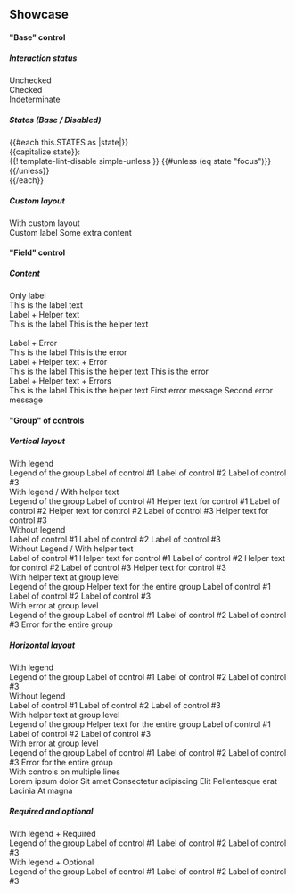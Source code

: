 ## Showcase

<section data-test-percy data-section="showcase">
  <h4 class="dummy-h4">"Base" control</h4>
  <h5 class="dummy-h6">Interaction status</h5>
  <div class="dummy-form-checkbox-base-sample">
    <div>
      <span class="dummy-text-small">Unchecked</span>
      <br />
      <Hds::Form::Checkbox::Base aria-label="Unchecked checkbox" />
    </div>
    <div>
      <span class="dummy-text-small">Checked</span>
      <br />
      <Hds::Form::Checkbox::Base checked="checked" aria-label="Checked checkbox" />
    </div>
    <div>
      <span class="dummy-text-small">Indeterminate</span>
      <br />
      <Hds::Form::Checkbox::Base indeterminate={{true}} aria-label="Indeterminate checkbox" />
    </div>
  </div>
  <h5 class="dummy-h6">States (Base / Disabled)</h5>
  <div class="dummy-form-checkbox-states-grid">
    {{#each this.STATES as |state|}}
      <div>
        <span class="dummy-text-small">{{capitalize state}}:</span>
        <br />
        <div class="dummy-form-checkbox-states-subgrid" mock-state-value={{state}} mock-state-selector="input">
          <Hds::Form::Checkbox::Base aria-label="Checkbox" />
          <Hds::Form::Checkbox::Base checked="checked" aria-label="Checked checkbox" />
          <Hds::Form::Checkbox::Base indeterminate={{true}} aria-label="Indeterminate checkbox" />
          {{! template-lint-disable simple-unless }}
          {{#unless (eq state "focus")}}
            <Hds::Form::Checkbox::Base disabled="disabled" aria-label="Disabled checkbox" />
            <Hds::Form::Checkbox::Base checked="checked" disabled="disabled" aria-label="Checked, disabled checkbox" />
            <Hds::Form::Checkbox::Base
              indeterminate={{true}}
              disabled="disabled"
              aria-label="Indeterminate, disabled checkbox"
            />
          {{/unless}}
        </div>
      </div>
    {{/each}}
  </div>
  <h5 class="dummy-h6">Custom layout</h5>
  <div class="dummy-form-checkbox-base-sample">
    <div>
      <span class="dummy-text-small">With custom layout</span>
      <br />
      <div class="dummy-form-checkbox-custom-layout">
        <label for="my-custom-checkbox-example">Custom label</label>
        <Hds::Form::Checkbox::Base id="my-custom-checkbox-example" />
        <span>Some extra content</span>
      </div>
    </div>
  </div>

  <h4 class="dummy-h4">"Field" control</h4>
  <h5 class="dummy-h5">Content</h5>
  <div class="dummy-form-checkbox-grid-sample">
    <div>
      <span class="dummy-text-small">Only label</span>
      <br />
      <Hds::Form::Checkbox::Field as |F|>
        <F.Label>This is the label text</F.Label>
      </Hds::Form::Checkbox::Field>
    </div>
    <div>
      <span class="dummy-text-small">Label + Helper text</span>
      <br />
      <Hds::Form::Checkbox::Field checked="checked" as |F|>
        <F.Label>This is the label</F.Label>
        <F.HelperText>This is the helper text</F.HelperText>
      </Hds::Form::Checkbox::Field>
    </div>
  </div>
  <br />
  <div class="dummy-form-checkbox-grid-sample">
    <div>
      <span class="dummy-text-small">Label + Error</span>
      <br />
      <Hds::Form::Checkbox::Field as |F|>
        <F.Label>This is the label</F.Label>
        <F.Error>This is the error</F.Error>
      </Hds::Form::Checkbox::Field>
    </div>
    <div>
      <span class="dummy-text-small">Label + Helper text + Error</span>
      <br />
      <Hds::Form::Checkbox::Field checked="checked" as |F|>
        <F.Label>This is the label</F.Label>
        <F.HelperText>This is the helper text</F.HelperText>
        <F.Error>This is the error</F.Error>
      </Hds::Form::Checkbox::Field>
    </div>
    <div>
      <span class="dummy-text-small">Label + Helper text + Errors</span>
      <br />
      <Hds::Form::Checkbox::Field checked="checked" as |F|>
        <F.Label>This is the label</F.Label>
        <F.HelperText>This is the helper text</F.HelperText>
        <F.Error as |E|>
          <E.Message>First error message</E.Message>
          <E.Message>Second error message</E.Message>
        </F.Error>
      </Hds::Form::Checkbox::Field>
    </div>
  </div>

  <h4 class="dummy-h4">"Group" of controls</h4>
  <h5 class="dummy-h5">Vertical layout</h5>
  <div class="dummy-form-checkbox-grid-sample">
    <div>
      <span class="dummy-text-small">With legend</span>
      <br />
      <Hds::Form::Checkbox::Group @name="control-vertical-01" as |G|>
        <G.Legend>Legend of the group</G.Legend>
        <G.Checkbox::Field as |F|>
          <F.Label>Label of control #1</F.Label>
        </G.Checkbox::Field>
        <G.Checkbox::Field checked="checked" as |F|>
          <F.Label>Label of control #2</F.Label>
        </G.Checkbox::Field>
        <G.Checkbox::Field indeterminate={{true}} as |F|>
          <F.Label>Label of control #3</F.Label>
        </G.Checkbox::Field>
      </Hds::Form::Checkbox::Group>
    </div>
    <div>
      <span class="dummy-text-small">With legend / With helper text</span>
      <br />
      <Hds::Form::Checkbox::Group @name="control-vertical-02" as |G|>
        <G.Legend>Legend of the group</G.Legend>
        <G.Checkbox::Field as |F|>
          <F.Label>Label of control #1</F.Label>
          <F.HelperText>Helper text for control #1</F.HelperText>
        </G.Checkbox::Field>
        <G.Checkbox::Field checked="checked" as |F|>
          <F.Label>Label of control #2</F.Label>
          <F.HelperText>Helper text for control #2</F.HelperText>
        </G.Checkbox::Field>
        <G.Checkbox::Field indeterminate={{true}} as |F|>
          <F.Label>Label of control #3</F.Label>
          <F.HelperText>Helper text for control #3</F.HelperText>
        </G.Checkbox::Field>
      </Hds::Form::Checkbox::Group>
    </div>
    <div>
      <span class="dummy-text-small">Without legend</span>
      <br />
      <Hds::Form::Checkbox::Group @name="control-vertical-03" as |G|>
        <G.Checkbox::Field as |F|>
          <F.Label>Label of control #1</F.Label>
        </G.Checkbox::Field>
        <G.Checkbox::Field checked="checked" as |F|>
          <F.Label>Label of control #2</F.Label>
        </G.Checkbox::Field>
        <G.Checkbox::Field indeterminate={{true}} as |F|>
          <F.Label>Label of control #3</F.Label>
        </G.Checkbox::Field>
      </Hds::Form::Checkbox::Group>
    </div>
    <div>
      <span class="dummy-text-small">Without Legend / With helper text</span>
      <br />
      <Hds::Form::Checkbox::Group @name="control-vertical-04" as |G|>
        <G.Checkbox::Field as |F|>
          <F.Label>Label of control #1</F.Label>
          <F.HelperText>Helper text for control #1</F.HelperText>
        </G.Checkbox::Field>
        <G.Checkbox::Field checked="checked" as |F|>
          <F.Label>Label of control #2</F.Label>
          <F.HelperText>Helper text for control #2</F.HelperText>
        </G.Checkbox::Field>
        <G.Checkbox::Field indeterminate={{true}} as |F|>
          <F.Label>Label of control #3</F.Label>
          <F.HelperText>Helper text for control #3</F.HelperText>
        </G.Checkbox::Field>
      </Hds::Form::Checkbox::Group>
    </div>
    <div>
      <span class="dummy-text-small">With helper text at group level</span>
      <br />
      <Hds::Form::Checkbox::Group @name="control-vertical-05" as |G|>
        <G.Legend>Legend of the group</G.Legend>
        <G.HelperText>Helper text for the entire group</G.HelperText>
        <G.Checkbox::Field as |F|>
          <F.Label>Label of control #1</F.Label>
        </G.Checkbox::Field>
        <G.Checkbox::Field checked="checked" as |F|>
          <F.Label>Label of control #2</F.Label>
        </G.Checkbox::Field>
        <G.Checkbox::Field indeterminate={{true}} as |F|>
          <F.Label>Label of control #3</F.Label>
        </G.Checkbox::Field>
      </Hds::Form::Checkbox::Group>
    </div>
    <div>
      <span class="dummy-text-small">With error at group level</span>
      <br />
      <Hds::Form::Checkbox::Group @name="control-vertical-06" as |G|>
        <G.Legend>Legend of the group</G.Legend>
        <G.Checkbox::Field as |F|>
          <F.Label>Label of control #1</F.Label>
        </G.Checkbox::Field>
        <G.Checkbox::Field checked="checked" as |F|>
          <F.Label>Label of control #2</F.Label>
        </G.Checkbox::Field>
        <G.Checkbox::Field indeterminate={{true}} as |F|>
          <F.Label>Label of control #3</F.Label>
        </G.Checkbox::Field>
        <G.Error>Error for the entire group</G.Error>
      </Hds::Form::Checkbox::Group>
    </div>
  </div>

  <h5 class="dummy-h5">Horizontal layout</h5>
  <span class="dummy-text-small">With legend</span>
  <br />
  <Hds::Form::Checkbox::Group @layout="horizontal" @name="control-horizontal-01" as |G|>
    <G.Legend>Legend of the group</G.Legend>
    <G.Checkbox::Field as |F|>
      <F.Label>Label of control #1</F.Label>
    </G.Checkbox::Field>
    <G.Checkbox::Field checked="checked" as |F|>
      <F.Label>Label of control #2</F.Label>
    </G.Checkbox::Field>
    <G.Checkbox::Field indeterminate={{true}} as |F|>
      <F.Label>Label of control #3</F.Label>
    </G.Checkbox::Field>
  </Hds::Form::Checkbox::Group>
  <br />
  <span class="dummy-text-small">Without legend</span>
  <br />
  <Hds::Form::Checkbox::Group @layout="horizontal" @name="control-horizontal-02" as |G|>
    <G.Checkbox::Field as |F|>
      <F.Label>Label of control #1</F.Label>
    </G.Checkbox::Field>
    <G.Checkbox::Field checked="checked" as |F|>
      <F.Label>Label of control #2</F.Label>
    </G.Checkbox::Field>
    <G.Checkbox::Field indeterminate={{true}} as |F|>
      <F.Label>Label of control #3</F.Label>
    </G.Checkbox::Field>
  </Hds::Form::Checkbox::Group>
  <br />
  <span class="dummy-text-small">With helper text at group level</span>
  <br />
  <Hds::Form::Checkbox::Group @layout="horizontal" @name="control-horizontal-03" as |G|>
    <G.Legend>Legend of the group</G.Legend>
    <G.HelperText>Helper text for the entire group</G.HelperText>
    <G.Checkbox::Field as |F|>
      <F.Label>Label of control #1</F.Label>
    </G.Checkbox::Field>
    <G.Checkbox::Field checked="checked" as |F|>
      <F.Label>Label of control #2</F.Label>
    </G.Checkbox::Field>
    <G.Checkbox::Field indeterminate={{true}} as |F|>
      <F.Label>Label of control #3</F.Label>
    </G.Checkbox::Field>
  </Hds::Form::Checkbox::Group>
  <br />
  <span class="dummy-text-small">With error at group level</span>
  <br />
  <Hds::Form::Checkbox::Group @layout="horizontal" @name="control-horizontal-04" as |G|>
    <G.Legend>Legend of the group</G.Legend>
    <G.Checkbox::Field as |F|>
      <F.Label>Label of control #1</F.Label>
    </G.Checkbox::Field>
    <G.Checkbox::Field checked="checked" as |F|>
      <F.Label>Label of control #2</F.Label>
    </G.Checkbox::Field>
    <G.Checkbox::Field indeterminate={{true}} as |F|>
      <F.Label>Label of control #3</F.Label>
    </G.Checkbox::Field>
    <G.Error>Error for the entire group</G.Error>
  </Hds::Form::Checkbox::Group>
  <br />
  <span class="dummy-text-small">With controls on multiple lines</span>
  <br />
  <div class="dummy-form-checkbox-max-width-container">
    <Hds::Form::Checkbox::Group @layout="horizontal" @name="control-horizontal-05" as |G|>
      <G.Legend>Lorem ipsum dolor</G.Legend>
      <G.Checkbox::Field as |F|>
        <F.Label>Sit amet</F.Label>
      </G.Checkbox::Field>
      <G.Checkbox::Field checked="checked" as |F|>
        <F.Label>Consectetur adipiscing</F.Label>
      </G.Checkbox::Field>
      <G.Checkbox::Field as |F|>
        <F.Label>Elit</F.Label>
      </G.Checkbox::Field>
      <G.Checkbox::Field as |F|>
        <F.Label>Pellentesque erat</F.Label>
      </G.Checkbox::Field>
      <G.Checkbox::Field as |F|>
        <F.Label>Lacinia</F.Label>
      </G.Checkbox::Field>
      <G.Checkbox::Field checked="checked" as |F|>
        <F.Label>At magna</F.Label>
      </G.Checkbox::Field>
    </Hds::Form::Checkbox::Group>
  </div>

  <h5 class="dummy-h5">Required and optional</h5>
  <div class="dummy-form-checkbox-grid-sample">
    <div>
      <span class="dummy-text-small">With legend + Required</span>
      <br />
      <Hds::Form::Checkbox::Group @isRequired={{true}} @name="control-required" as |G|>
        <G.Legend>Legend of the group</G.Legend>
        <G.Checkbox::Field as |F|>
          <F.Label>Label of control #1</F.Label>
        </G.Checkbox::Field>
        <G.Checkbox::Field checked="checked" as |F|>
          <F.Label>Label of control #2</F.Label>
        </G.Checkbox::Field>
        <G.Checkbox::Field indeterminate={{true}} as |F|>
          <F.Label>Label of control #3</F.Label>
        </G.Checkbox::Field>
      </Hds::Form::Checkbox::Group>
    </div>
    <div>
      <span class="dummy-text-small">With legend + Optional</span>
      <br />
      <Hds::Form::Checkbox::Group @isOptional={{true}} @name="control-optional" as |G|>
        <G.Legend>Legend of the group</G.Legend>
        <G.Checkbox::Field as |F|>
          <F.Label>Label of control #1</F.Label>
        </G.Checkbox::Field>
        <G.Checkbox::Field checked="checked" as |F|>
          <F.Label>Label of control #2</F.Label>
        </G.Checkbox::Field>
        <G.Checkbox::Field indeterminate={{true}} as |F|>
          <F.Label>Label of control #3</F.Label>
        </G.Checkbox::Field>
      </Hds::Form::Checkbox::Group>
    </div>
  </div>
</section>